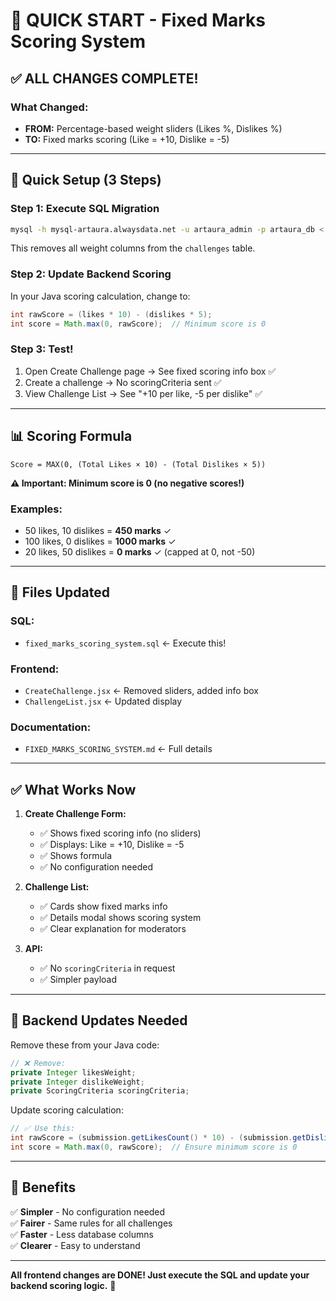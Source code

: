 # 🎯 QUICK START - Fixed Marks Scoring System

## ✅ ALL CHANGES COMPLETE!

### **What Changed:**
- **FROM:** Percentage-based weight sliders (Likes %, Dislikes %)
- **TO:** Fixed marks scoring (Like = +10, Dislike = -5)

---

## 🚀 **Quick Setup (3 Steps)**

### **Step 1: Execute SQL Migration**
```bash
mysql -h mysql-artaura.alwaysdata.net -u artaura_admin -p artaura_db < fixed_marks_scoring_system.sql
```

This removes all weight columns from the `challenges` table.

### **Step 2: Update Backend Scoring**
In your Java scoring calculation, change to:
```java
int rawScore = (likes * 10) - (dislikes * 5);
int score = Math.max(0, rawScore);  // Minimum score is 0
```

### **Step 3: Test!**
1. Open Create Challenge page → See fixed scoring info box ✅
2. Create a challenge → No scoringCriteria sent ✅
3. View Challenge List → See "+10 per like, -5 per dislike" ✅

---

## 📊 **Scoring Formula**

```
Score = MAX(0, (Total Likes × 10) - (Total Dislikes × 5))
```

**⚠️ Important: Minimum score is 0 (no negative scores!)**

### **Examples:**
- 50 likes, 10 dislikes = **450 marks** ✓
- 100 likes, 0 dislikes = **1000 marks** ✓
- 20 likes, 50 dislikes = **0 marks** ✓ (capped at 0, not -50)

---

## 📁 **Files Updated**

### **SQL:**
- `fixed_marks_scoring_system.sql` ← Execute this!

### **Frontend:**
- `CreateChallenge.jsx` ← Removed sliders, added info box
- `ChallengeList.jsx` ← Updated display

### **Documentation:**
- `FIXED_MARKS_SCORING_SYSTEM.md` ← Full details

---

## ✅ **What Works Now**

1. **Create Challenge Form:**
   - ✅ Shows fixed scoring info (no sliders)
   - ✅ Displays: Like = +10, Dislike = -5
   - ✅ Shows formula
   - ✅ No configuration needed

2. **Challenge List:**
   - ✅ Cards show fixed marks info
   - ✅ Details modal shows scoring system
   - ✅ Clear explanation for moderators

3. **API:**
   - ✅ No `scoringCriteria` in request
   - ✅ Simpler payload

---

## 🔧 **Backend Updates Needed**

Remove these from your Java code:
```java
// ❌ Remove:
private Integer likesWeight;
private Integer dislikeWeight;
private ScoringCriteria scoringCriteria;
```

Update scoring calculation:
```java
// ✅ Use this:
int rawScore = (submission.getLikesCount() * 10) - (submission.getDislikesCount() * 5);
int score = Math.max(0, rawScore);  // Ensure minimum score is 0
```

---

## 🎉 **Benefits**

✅ **Simpler** - No configuration needed  
✅ **Fairer** - Same rules for all challenges  
✅ **Faster** - Less database columns  
✅ **Clearer** - Easy to understand  

---

**All frontend changes are DONE! Just execute the SQL and update your backend scoring logic.** 🚀
